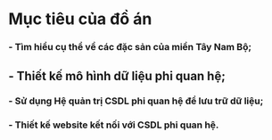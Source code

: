 # Mục tiêu của đồ án <br>
  ### -	Tìm hiểu cụ thể về các đặc sản của miền Tây Nam Bộ; <br>
  ##  -	Thiết kế mô hình dữ liệu phi quan hệ; <br>
  ### -	Sử dụng Hệ quản trị CSDL phi quan hệ để lưu trữ dữ liệu; <br>
  ### -	Thiết kế website kết nối với CSDL phi quan hệ. <br>
  
